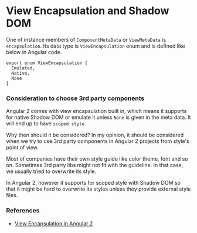 # View Encapsulation and Shadow DOM

One of instance members of `ComponentMetaData` or `ViewMetaData` is `encapsulation`. Its data type is `ViewEncapsulation` enum and is defined like below in Angular code.

```
export enum ViewEncapsulation {
  Emulated,
  Native,
  None
}
```

### Consideration to choose 3rd party components

Angular 2 comes with view encapsulation built in, which means it supports for native Shadow DOM or emulate it unless `None` is given in the meta data. It will end up to have `scoped style`. 

Why then should it be considered? In my opinion, it should be considered when we try to use 3rd party components in Angular 2 projects from style's point of view. 

Most of companies have their own style guide like color theme, font and so on. Sometimes 3rd party libs might not fit with the guideline. In that case, we usually tried to overwrite its style.

In Angular 2, however it supports for scoped style with Shadow DOM so that it might be hard to overwrite its styles unless they provide external style files.

### References

* [View Encapsulation in Angular 2](http://blog.thoughtram.io/angular/2015/06/29/shadow-dom-strategies-in-angular2.html)
